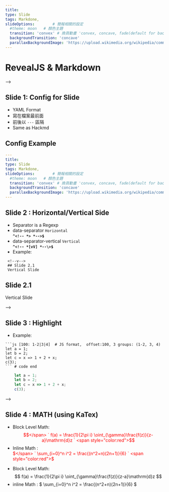 ```yaml
---
title:
type: Slide
tags: Markdone,
slideOptions:        # 簡報相關的設定
  #theme: moon   # 顏色主題
  transition: 'convex' # 換頁動畫 'convex, concave, fade(default for background), slide(default for slide) , zoom none
  backgroundTransition: 'concave'
  parallaxBackgroundImage: 'https://upload.wikimedia.org/wikipedia/commons/thumb/f/f4/Shadow_Hand_Bulb_large_Alpha.png/350px-Shadow_Hand_Bulb_large_Alpha.png'
---
```


# RevealJS & Markdown

<!-->-->
## Slide 1: Config for Slide
* YAML Format
* 寫在檔案最前面
* 前後以 `---` 區隔
* Same as Hackmd
<!--v-->

## Config Example
```yaml 
---
title:
type: Slide
tags: Markdone,
slideOptions:        # 簡報相關的設定
  #theme: moon   # 顏色主題
  transition: 'convex' # 換頁動畫 'convex, concave, fade(default for background), slide(default for slide) , zoom none
  backgroundTransition: 'concave'
  parallaxBackgroundImage: 'https://upload.wikimedia.org/wikipedia/commons/thumb/f/f4/Shadow_Hand_Bulb_large_Alpha.png/350px-Shadow_Hand_Bulb_large_Alpha.png'
---
```

<!-- > -->
## Slide 2 : Horizontal/Vertical Side  
* Separator is a Regexp
* data-separator `Horizontal`   
    **`^<!-- *> *-->$`**
* data-separator-vertical `Vertical`   
    **`^<!-- *[vV] *--\>$`**
* Example:
```
 <!--v-->
 ## Slide 2.1
 Vertical Slide
```

<!--v-->
## Slide 2.1
Vertical Slide


<!-->-->
## Slide 3 : Highlight
* Example:
```
```js [100: 1-2|3|4]  # JS format,  offset:100, 3 groups: (1-2, 3, 4) 
let a = 1;
let b = 2;
let c = x => 1 + 2 + x;
c(3);
``` # code end 
```

<!--v-->
```js [100: 3|1-2|4]
    let a = 1;
    let b = 2;
    let c = x => 1 + 2 + x;
    c(3);
```

<!-->-->
## Slide 4 : MATH (using KaTex)

* Block Level Math:  
<span style="color:red">$$</span> ` f(a) = \frac{1}{2\pi i} \oint_{\gamma}\frac{f(z)}{z-a}\mathrm{d}z ` <span style="color:red">$$</span>
* Inline Math :  
<span style="color:red">$</span> ` \sum_{i=0}^n i^2 = \frac{(n^2+n)(2n+1)}{6} ` <span style="color:red">$</span>


<!--v-->
* Block Level Math: $$ f(a) = \frac{1}{2\pi i} \oint_{\gamma}\frac{f(z)}{z-a}\mathrm{d}z $$
* inline Math :  $ \sum_{i=0}^n i^2 = \frac{(n^2+n)(2n+1)}{6} $ 
